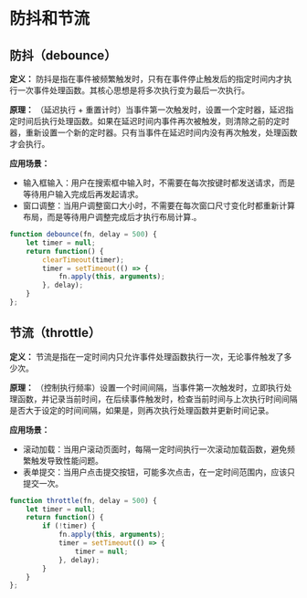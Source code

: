 # 防抖和节流

## 防抖（debounce）

**定义：** 防抖是指在事件被频繁触发时，只有在事件停止触发后的指定时间内才执行一次事件处理函数。其核心思想是将多次执行变为最后一次执行。

**原理：** （延迟执行 + 重置计时）当事件第一次触发时，设置一个定时器，延迟指定时间后执行处理函数。如果在延迟时间内事件再次被触发，则清除之前的定时器，重新设置一个新的定时器。只有当事件在延迟时间内没有再次触发，处理函数才会执行。

**应用场景：**

- 输入框输入：用户在搜索框中输入时，不需要在每次按键时都发送请求，而是等待用户输入完成后再发起请求。
- 窗口调整：当用户调整窗口大小时，不需要在每次窗口尺寸变化时都重新计算布局，而是等待用户调整完成后才执行布局计算.。



``` javascript
function debounce(fn, delay = 500) {
    let timer = null;
    return function() {
        clearTimeout(timer);
        timer = setTimeout(() => {
            fn.apply(this, arguments);
        }, delay);
    }
};
```



## 节流（throttle）

**定义：** 节流是指在一定时间内只允许事件处理函数执行一次，无论事件触发了多少次。

**原理：** （控制执行频率）设置一个时间间隔，当事件第一次触发时，立即执行处理函数，并记录当前时间，在后续事件触发时，检查当前时间与上次执行时间间隔是否大于设定的时间间隔，如果是，则再次执行处理函数并更新时间记录。

**应用场景：**

- 滚动加载：当用户滚动页面时，每隔一定时间执行一次滚动加载函数，避免频繁触发导致性能问题。
- 表单提交：当用户点击提交按钮，可能多次点击，在一定时间范围内，应该只提交一次。



``` javascript
function throttle(fn, delay = 500) {
    let timer = null;
    return function() {
        if (!timer) {
            fn.apply(this, arguments);
            timer = setTimeout(() => {
                timer = null;
            }, delay);
        }
    }
};
```


